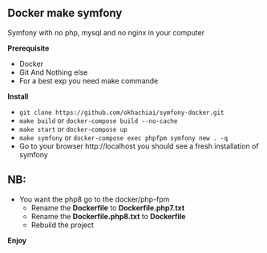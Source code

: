 Docker make symfony
-------------------
Symfony with no php, mysql and no nginx in your computer

**Prerequisite**
 - Docker
 - Git And Nothing else
 - For a best exp you need make commande

**Install**
- `git clone https://github.com/okhachiai/symfony-docker.git`
- `make build` or `docker-compose build --no-cache`
- `make start` or `docker-compose up`
- `make symfony` or `docker-compose exec phpfpm symfony new . -q`
- Go to your browser http://localhost you should see a fresh installation of symfony

NB:
--
- You want the php8 go to the docker/php-fpm 
    - Rename the **Dockerfile** to **Dockerfile.php7.txt**
    - Rename the **Dockerfile.php8.txt** to **Dockerfile**
    - Rebuild the project
    
**Enjoy**

